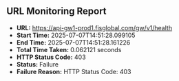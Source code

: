 ## URL Monitoring Report

- **URL:** https://api-gw1-prod1.fisglobal.com/gw/v1/health
- **Start Time:** 2025-07-07T14:51:28.099105
- **End Time:** 2025-07-07T14:51:28.161226
- **Total Time Taken:** 0.062121 seconds
- **HTTP Status Code:** 403
- **Status:** Failure
- **Failure Reason:** HTTP Status Code: 403
